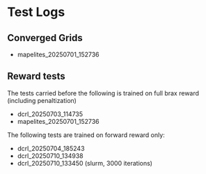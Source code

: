 # Test Logs

## Converged Grids
- mapelites_20250701_152736

## Reward tests

The tests carried before the following is trained on full brax reward (including penaltization)
- dcrl_20250703_114735
- mapelites_20250701_152736

The following tests are trained on forward reward only:
- dcrl_20250704_185243
- dcrl_20250710_134938
- dcrl_20250710_133450 (slurm, 3000 iterations)